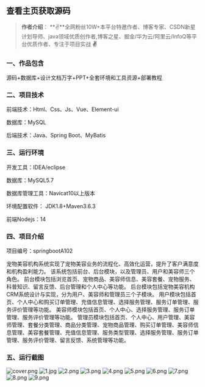  
## 查看主页获取源码

> **作者介绍**： **✌**全网粉丝10W+本平台特邀作者、博客专家、CSDN新星计划导师、java领域优质创作者,博客之星、掘金/华为云/阿里云/InfoQ等平台优质作者、专注于项目实战 **✌**

  

### 一、作品包含

源码+数据库+设计文档万字+PPT+全套环境和工具资源+部署教程

### 二、项目技术

前端技术：Html、Css、Js、Vue、Element-ui

数据库：MySQL

后端技术：Java、Spring Boot、MyBatis

  

### 三、运行环境

开发工具：IDEA/eclipse

数据库：MySQL5.7

数据库管理工具：Navicat10以上版本

环境配置软件： JDK1.8+Maven3.6.3

前端Nodejs：14

  

### 四、项目介绍
项目编号：springbootA102

宠物美容机构系统实现了宠物美容业务的流程化、高效化运营，提升了客户满意度和机构盈利能力。
该系统包括前台、后台模块，以及管理员、用户和美容师三个角色。
前台模块包括浏览首页、宠物商品、美容师信息、美容套餐、宠物服务、科普知识、留言反馈、后台管理和个人中心等功能。
后台模块包括宠物美容机构CRM系统设计与实现，分为用户、美容师和管理员三个子模块。
用户模块包括首页、个人中心和购买订单管理、充值信息管理、选择服务管理、服务订单管理、服务评价管理等功能。
美容师模块包括首页、个人中心、选择服务管理、服务订单管理、服务评价管理等功能。
管理员模块包括首页、个人中心、用户管理、美容师管理、套餐分类管理、商品分类管理、宠物商品管理、购买订单管理、美容师信息管理、美容套餐管理、充值信息管理、服务类型管理、选择服务管理、服务订单管理、服务评价管理、留言反馈、系统管理等功能。

### 五、运行截图
![cover.png](./cover.png)
![1.jpg](./1.jpg)
![2.png](./2.png)
![3.png](./3.png)
![4.png](./4.png)
![5.png](./5.png)
![6.png](./6.png)
![7.png](./7.png)
![8.png](./8.png)
![9.png](./9.png)




  
